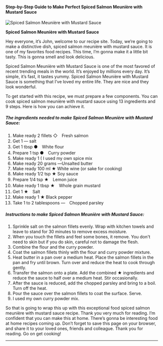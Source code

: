             

#### Step-by-Step Guide to Make Perfect Spiced Salmon Meunière with Mustard Sauce

![Spiced Salmon Meunière with Mustard Sauce](https://img-global.cpcdn.com/recipes/5920534899458048/751x532cq70/spiced-salmon-meuniere-with-mustard-sauce-recipe-main-photo.jpg)

**Spiced Salmon Meunière with Mustard Sauce**

Hey everyone, it’s John, welcome to our recipe site. Today, we’re going to make a distinctive dish, spiced salmon meunière with mustard sauce. It is one of my favorites food recipes. This time, I’m gonna make it a little bit tasty. This is gonna smell and look delicious.

Spiced Salmon Meunière with Mustard Sauce is one of the most favored of recent trending meals in the world. It’s enjoyed by millions every day. It’s simple, it’s fast, it tastes yummy. Spiced Salmon Meunière with Mustard Sauce is something that I’ve loved my entire life. They are nice and they look wonderful.

To get started with this recipe, we must prepare a few components. You can cook spiced salmon meunière with mustard sauce using 13 ingredients and 9 steps. Here is how you can achieve it.

##### The ingredients needed to make Spiced Salmon Meunière with Mustard Sauce:

1.  Make ready 2 fillets ◇　Fresh salmon
2.  Get 1 ― salt
3.  Get 1 tbsp ●　White flour
4.  Prepare 1 tsp ●　Curry powder
5.  Make ready 1 ( I used my own spice mix
6.  Make ready 20 grams ―Unsalted butter
7.  Make ready 100 ml ★ White wine (or sake for cooking)
8.  Make ready 1/2 tsp ★ Soy sauce
9.  Prepare 1/4 tsp ★　Lemon juice
10.  Make ready 1 tbsp ★　Whole grain mustard
11.  Get 1 ★　Salt
12.  Make ready 1 ★ Black pepper
13.  Take 1 to 2 tablespoons ―　Chopped parsley

##### Instructions to make Spiced Salmon Meunière with Mustard Sauce:

1.  Sprinkle salt on the salmon fillets evenly. Wrap with kitchen towels and leave to stand for 30 minutes to remove excess moisture.
2.  When you touch the fillets and feel some bones, it remove. You don't need to skin but if you do skin, careful not to damage the flesh.
3.  Combine the flour and the curry powder.
4.  Coat the salmon fillets thinly with the flour and curry powder mixture.
5.  Heat butter in a pan over a medium heat. Place the salmon fillets in the pan and fry until brown. Turn over and reduce the heat to cook through gently.
6.  Transfer the salmon onto a plate. Add the combined ★ ingredients and reduce the sauce to half over a medium heat. Stir occasionally.
7.  After the sauce is reduced, add the chopped parsley and bring to a boil. Turn off the heat.
8.  Pour the sauce over the salmon fillets to coat the surface. Serve.
9.  I used my own curry powder mix.

So that is going to wrap this up with this exceptional food spiced salmon meunière with mustard sauce recipe. Thank you very much for reading. I’m confident that you can make this at home. There’s gonna be interesting food at home recipes coming up. Don’t forget to save this page on your browser, and share it to your loved ones, friends and colleague. Thank you for reading. Go on get cooking!

* * *